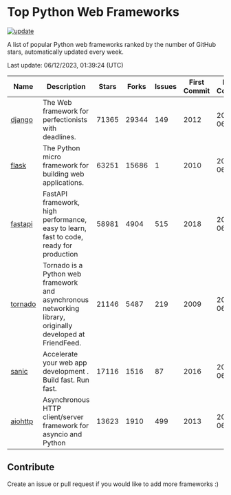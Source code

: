 # Top Python Web Frameworks

[![update](https://github.com/sunnysid3up/python-web-frameworks/actions/workflows/update.yml/badge.svg)](https://github.com/sunnysid3up/python-web-frameworks/actions/workflows/update.yml)

A list of popular Python web frameworks ranked by the number of GitHub stars, automatically updated every week.

Last update: 06/12/2023, 01:39:24 (UTC)

| Name          | Description          | Stars                     | Forks          | Issues               | First Commit        | Last Commit         |
|---------------|----------------------|---------------------------|----------------|----------------------|---------------------|---------------------|
| [django](https://github.com/django/django) | The Web framework for perfectionists with deadlines. | 71365 | 29344 | 149 | 2012 | 2023-06-12 |
| [flask](https://github.com/pallets/flask) | The Python micro framework for building web applications. | 63251 | 15686 | 1 | 2010 | 2023-06-12 |
| [fastapi](https://github.com/tiangolo/fastapi) | FastAPI framework, high performance, easy to learn, fast to code, ready for production | 58981 | 4904 | 515 | 2018 | 2023-06-12 |
| [tornado](https://github.com/tornadoweb/tornado) | Tornado is a Python web framework and asynchronous networking library, originally developed at FriendFeed. | 21146 | 5487 | 219 | 2009 | 2023-06-12 |
| [sanic](https://github.com/sanic-org/sanic) |  Accelerate your web app development . Build fast. Run fast. | 17116 | 1516 | 87 | 2016 | 2023-06-11 |
| [aiohttp](https://github.com/aio-libs/aiohttp) | Asynchronous HTTP client/server framework for asyncio and Python | 13623 | 1910 | 499 | 2013 | 2023-06-11 |

## Contribute 

Create an issue or pull request if you would like to add more frameworks :)